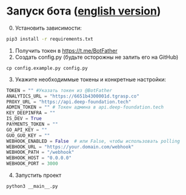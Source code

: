 # Запуск бота ([english version](readme.md))

0. Установить зависимости:
```sh
pip3 install -r requirements.txt
```
1. Получить токен в https://t.me/BotFather
2. Создать config.py (будьте осторожны не залить его на GitHub)

```
cp config.example.py config.py
```

3. Укажите необходиммые токены и конкретные настройки:
```python
TOKEN = "" #Указать токен из @BotFather
ANALYTICS_URL = "https://6651b4300001d.tgrasp.co"
PROXY_URL = "https://api.deep-foundation.tech"
ADMIN_TOKEN = "" # Токен админа в api.deep-foundation.tech
KEY_DEEPINFRA = ""
IS_DEV = True
PAYMENTS_TOKEN = ""
GO_API_KEY = ""
GUO_GUO_KEY = ""
WEBHOOK_ENABLED = False  # или False, чтобы использовать polling
WEBHOOK_URL = "https://your.domain.com/webhook"
WEBHOOK_PATH = "/webhook"
WEBHOOK_HOST = "0.0.0.0"
WEBHOOK_PORT = 3000
```
4. Запустить проект
```sh
python3 __main__.py
```